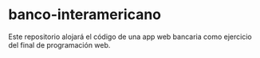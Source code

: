 # banco-interamericano
Este repositorio alojará el código de una app web bancaria como ejercicio del final de programación web.
